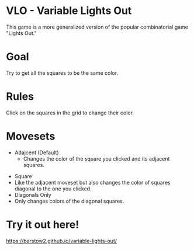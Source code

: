 # VLO - Variable Lights Out

This game is a more generalized version of the popular combinatorial game "Lights Out."  

# Goal
Try to get all the squares to be the same color.

# Rules
Click on the squares in the grid to change their color.

# Movesets
* Adajcent (Default)
  * Changes the color of the square you clicked and its adjacent squares.
- Square
-   Like the adjacent moveset but also changes the color of squares diagonal to the one you clicked.
- Diagonals Only
-   Only changes colors of the diagonal squares.

# Try it out here!
https://barstow2.github.io/variable-lights-out/
